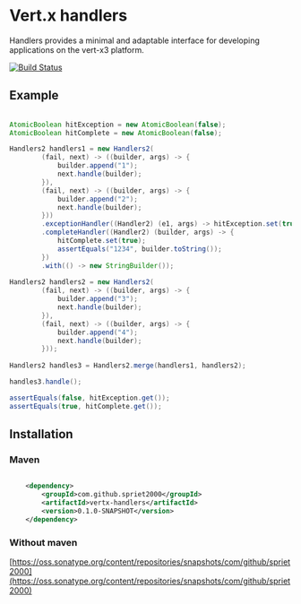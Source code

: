 # Vert.x handlers

Handlers provides a minimal and adaptable interface for developing applications on the vert-x3 platform.

[![Build Status](https://travis-ci.org/spriet2000/vertx-handlers.svg?branch=master)](https://travis-ci.org/spriet2000/vertx-handlers)

## Example

```java
    
AtomicBoolean hitException = new AtomicBoolean(false);
AtomicBoolean hitComplete = new AtomicBoolean(false);

Handlers2 handlers1 = new Handlers2(
        (fail, next) -> ((builder, args) -> {
            builder.append("1");
            next.handle(builder);
        }),
        (fail, next) -> ((builder, args) -> {
            builder.append("2");
            next.handle(builder);
        }))
        .exceptionHandler((Handler2) (e1, args) -> hitException.set(true))
        .completeHandler((Handler2) (builder, args) -> {
            hitComplete.set(true);
            assertEquals("1234", builder.toString());
        })
        .with(() -> new StringBuilder());
        
Handlers2 handlers2 = new Handlers2(
        (fail, next) -> ((builder, args) -> {
            builder.append("3");
            next.handle(builder);
        }),
        (fail, next) -> ((builder, args) -> {
            builder.append("4");
            next.handle(builder);
        }));
        
Handlers2 handles3 = Handlers2.merge(handlers1, handlers2);

handles3.handle();

assertEquals(false, hitException.get());
assertEquals(true, hitComplete.get());

```
## Installation

### Maven

```xml

    <dependency>
        <groupId>com.github.spriet2000</groupId>
        <artifactId>vertx-handlers</artifactId>
        <version>0.1.0-SNAPSHOT</version>
    </dependency>

```

### Without maven

[https://oss.sonatype.org/content/repositories/snapshots/com/github/spriet2000](https://oss.sonatype.org/content/repositories/snapshots/com/github/spriet2000)
